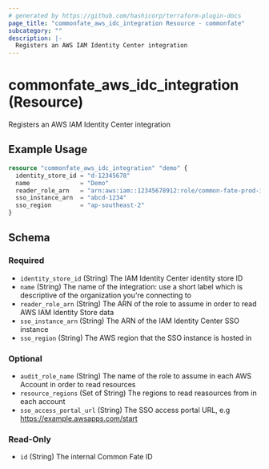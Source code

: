 ```yaml
---
# generated by https://github.com/hashicorp/terraform-plugin-docs
page_title: "commonfate_aws_idc_integration Resource - commonfate"
subcategory: ""
description: |-
  Registers an AWS IAM Identity Center integration
---
```


# commonfate_aws_idc_integration (Resource)

Registers an AWS IAM Identity Center integration

## Example Usage

```terraform
resource "commonfate_aws_idc_integration" "demo" {
  identity_store_id = "d-12345678"
  name              = "Demo"
  reader_role_arn   = "arn:aws:iam::12345678912:role/common-fate-prod-idc-reader-role"
  sso_instance_arn  = "abcd-1234"
  sso_region        = "ap-southeast-2"
}
```

<!-- schema generated by tfplugindocs -->
## Schema

### Required

- `identity_store_id` (String) The IAM Identity Center identity store ID
- `name` (String) The name of the integration: use a short label which is descriptive of the organization you're connecting to
- `reader_role_arn` (String) The ARN of the role to assume in order to read AWS IAM Identity Store data
- `sso_instance_arn` (String) The ARN of the IAM Identity Center SSO instance
- `sso_region` (String) The AWS region that the SSO instance is hosted in

### Optional

- `audit_role_name` (String) The name of the role to assume in each AWS Account in order to read resources
- `resource_regions` (Set of String) The regions to read reasources from in each account
- `sso_access_portal_url` (String) The SSO access portal URL, e.g https://example.awsapps.com/start

### Read-Only

- `id` (String) The internal Common Fate ID


